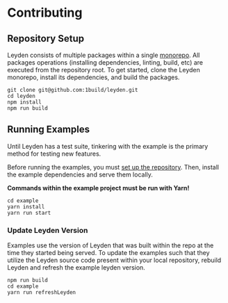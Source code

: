 # Contributing

## Repository Setup

Leyden consists of multiple packages within a single [monorepo][leyden-repo]. All packages operations (installing dependencies, linting, build, etc) are executed from the repository root. To get started, clone the Leyden monorepo, install its dependencies, and build the packages.

```text
git clone git@github.com:1build/leyden.git
cd leyden
npm install
npm run build
```

## Running Examples

Until Leyden has a test suite, tinkering with the example is the primary method for testing new features.

Before running the examples, you must [set up the repository](#repository-setup). Then, install the example dependencies and serve them locally.

**Commands within the example project must be run with Yarn!**

```text
cd example
yarn install
yarn run start
```

### Update Leyden Version

Examples use the version of Leyden that was built within the repo at the time they started being served. To update the examples such that they utilize the Leyden source code present within your local repository, rebuild Leyden and refresh the example leyden version.

```text
npm run build
cd example
yarn run refreshLeyden
```

[leyden-repo]: https://github.com/1build/leyden
